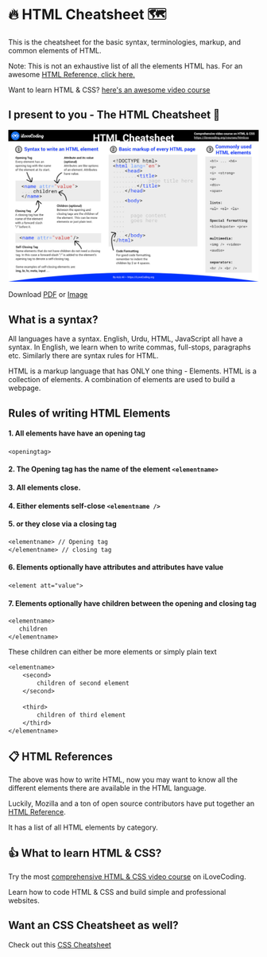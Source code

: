 # 🔥 HTML Cheatsheet 🗺️
This is the cheatsheet for the basic syntax, terminologies, markup, and common elements of HTML.

Note: This is not an exhaustive list of all the elements HTML has. For an awesome [HTML Reference, click here.](https://developer.mozilla.org/en-US/docs/Web/HTML/Element)

Want to learn HTML & CSS? [here's an awesome video course](https://ilovecoding.org/courses/htmlcsss)

## I present to you - The HTML Cheatsheet 💪
[![HTML Cheatsheet](html-cheatsheet.jpg)](html-cheatsheet.pdf)

Download [PDF](html-cheatsheet.pdf) or [Image](html-cheatsheet.gif)

## What is a syntax?
All languages have a syntax. English, Urdu, HTML, JavaScript all have a syntax. In English, we learn when to write commas, full-stops, paragraphs etc. Similarly there are syntax rules for HTML.

HTML is a markup language that has ONLY one thing - Elements. HTML is a collection of elements. A combination of elements are used to build a webpage.



## Rules of writing HTML Elements

#### 1. All elements have have an opening tag
`<openingtag>`

#### 2. The Opening tag has the name of the element `<elementname>`

#### 3. All elements close.

#### 4. Either elements self-close `<elementname />`

#### 5. or they close via a closing tag 
```
<elementname> // Opening tag
</elementname> // closing tag
```

#### 6. Elements optionally have attributes and attributes have value 
`<element att="value">`

#### 7. Elements optionally have children between the opening and closing tag
```
<elementname>
   children
</elementname>
```

These children can either be more elements or simply plain text
```
<elementname>
    <second>
        children of second element
    </second>

    <third>
        children of third element
    </third>
</elementname>
```

## 📋 HTML References
The above was how to write HTML, now you may want to know all the different elements there are available in the HTML language.

Luckily, Mozilla and a ton of open source contributors have put together an [HTML Reference](https://developer.mozilla.org/en-US/docs/Web/HTML/Element).

It has a list of all HTML elements by category.

## 👍 What to learn HTML & CSS?

Try the most [comprehensive HTML & CSS video course](https://iloveoding.org/courses/htmlcss) on iLoveCoding.

Learn how to code HTML & CSS and build simple and professional websites.

## Want an CSS Cheatsheet as well?

Check out this [CSS Cheatsheet](https://github.com/iLoveCodingOrg/css-cheatsheet)
